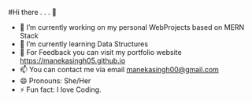 #Hi there . . . 👋

- 🔭 I’m currently working on my personal WebProjects based on MERN Stack
- 🌱 I’m currently learning Data Structures
- 💬 For Feedback you can visit my portfolio website https://manekasingh05.github.io
- 📫 You can contact me via email manekasingh00@gmail.com
- 😄 Pronouns: She/Her
- ⚡ Fun fact: I love Coding.

